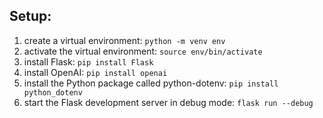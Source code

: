 ## Setup:

1. create a virtual environment: `python -m venv env`
2. activate the virtual environment: `source env/bin/activate`
3. install Flask: `pip install Flask`
4. install OpenAI: `pip install openai`
5. install the Python package called python-dotenv: `pip install python_dotenv`
6. start the Flask development server in debug mode: `flask run --debug`
